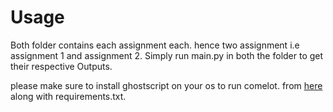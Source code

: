 # Usage

 Both folder contains each assignment each. hence two assignment i.e assignment  1 and assignment  2.
 Simply run main.py in both the folder to get their respective Outputs.
 
 please make sure to install ghostscript on your os to run comelot. from [here](https://www.ghostscript.com/download/gsdnld.html) along with requirements.txt. 
